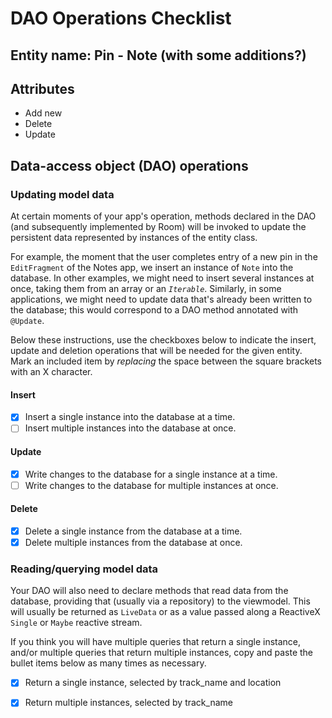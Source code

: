 ﻿# DAO Operations Checklist

<!-- Complete this checklist for each entity -->

## Entity name: Pin - Note (with some additions?)

## Attributes

- Add new 
- Delete
- Update

## Data-access object (DAO) operations

### Updating model data

At certain moments of your app's operation, methods declared in the DAO (and subsequently implemented by Room) will be invoked to update the persistent data represented by instances of the entity class. 

For example, the moment that the user completes entry of a new pin in the `EditFragment` of the Notes app, we insert an instance of `Note` into the database. In other examples, we might need to insert several instances at once, taking them from an array or an *`Iterable`*. Similarly, in some applications, we might need to update data that's already been written to the database; this would correspond to a DAO method annotated with `@Update`.

Below these instructions, use the checkboxes below to indicate the insert, update and deletion operations that will be needed for the given entity. Mark an included item by _replacing_ the space between the square brackets with an X character.

#### Insert

* [x] Insert a single instance into the database at a time.
* [ ] Insert multiple instances into the database at once.

#### Update

* [x] Write changes to the database for a single instance at a time.
* [ ] Write changes to the database for multiple instances at once.
    
#### Delete 

* [x] Delete a single instance from the database at a time.
* [x] Delete multiple instances from the database at once.
    
### Reading/querying model data

Your DAO will also need to declare methods that read data from the database, providing that (usually via a repository) to the viewmodel. This will usually be returned as `LiveData` or as a value passed along a ReactiveX `Single` or `Maybe` reactive stream.

If you think you will have multiple queries that return a single instance, and/or multiple queries that return multiple instances, copy and paste the bullet items below as many times as necessary.

* [x] Return a single instance, selected by track_name and location

* [X] Return multiple instances, selected by track_name
